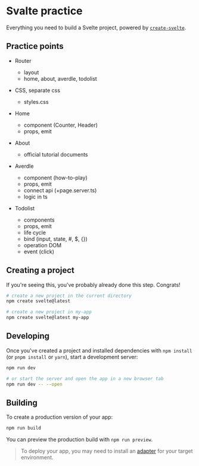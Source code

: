 # Svalte practice
Everything you need to build a Svelte project, powered by [`create-svelte`](https://github.com/sveltejs/kit/tree/main/packages/create-svelte).

## Practice points
- Router
    - layout
    - home, about, averdle, todolist

- CSS, separate css
    - styles.css

- Home
    - component (Counter, Header)
    - props, emit

- About
    - official tutorial documents

- Averdle
    - component (how-to-play)
    - props, emit
    - connect api (+page.server.ts)
    - logic in ts

- Todolist
    - components
    - props, emit
    - life cycle
    - bind (input, state, #, $, {})
    - operation DOM
    - event (click)

## Creating a project

If you're seeing this, you've probably already done this step. Congrats!

```bash
# create a new project in the current directory
npm create svelte@latest

# create a new project in my-app
npm create svelte@latest my-app
```

## Developing

Once you've created a project and installed dependencies with `npm install` (or `pnpm install` or `yarn`), start a development server:

```bash
npm run dev

# or start the server and open the app in a new browser tab
npm run dev -- --open
```

## Building

To create a production version of your app:

```bash
npm run build
```

You can preview the production build with `npm run preview`.

> To deploy your app, you may need to install an [adapter](https://kit.svelte.dev/docs/adapters) for your target environment.
